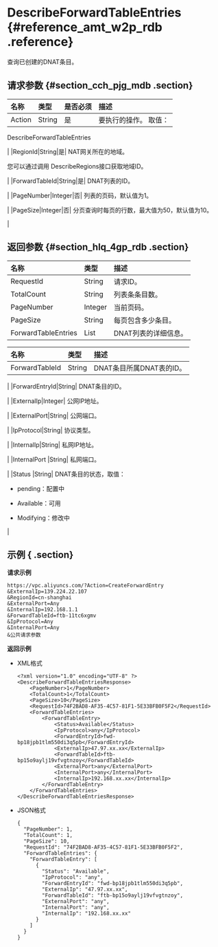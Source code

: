 # DescribeForwardTableEntries {#reference_amt_w2p_rdb .reference}

查询已创建的DNAT条目。

## 请求参数 {#section_cch_pjg_mdb .section}

|名称|类型|是否必须|描述|
|:-|:-|:---|:-|
|Action|String|是| 要执行的操作。 取值：

 DescribeForwardTableEntries

 |
|RegionId|String|是| NAT网关所在的地域。

 您可以通过调用 DescribeRegions接口获取地域ID。

 |
|ForwardTableId|String|是| DNAT列表的ID。

 |
|PageNumber|Integer|否| 列表的页码，默认值为1。

 |
|PageSize|Integer|否| 分页查询时每页的行数，最大值为50，默认值为10。

 |

## 返回参数 {#section_hlq_4gp_rdb .section}

|名称|类型|描述|
|:-|:-|:-|
|RequestId|String|请求ID。|
|TotalCount|String|列表条条目数。|
|PageNumber|Integer|当前页码。|
|PageSize|String|每页包含多少条目。|
|ForwardTableEntries|List|DNAT列表的详细信息。|

|名称|类型|描述|
|:-|:-|:-|
|ForwardTableId|String| DNAT条目所属DNAT表的ID。

 |
|ForwardEntryId|String| DNAT条目的ID。

 |
|ExternalIp|Integer| 公网IP地址。

 |
|ExternalPort|String| 公网端口。

 |
|IpProtocol|String| 协议类型。

 |
|InternalIp|String| 私网IP地址。

 |
|InternalPort |String| 私网端口。

 |
|Status |String| DNAT条目的状态，取值：

 -   pending：配置中

-   Available：可用

-   Modifying：修改中


 |

## 示例 { .section}

**请求示例**

``` {#createVPCpub}
https://vpc.aliyuncs.com/?Action=CreateForwardEntry
&ExternalIp=139.224.22.107
&RegionId=cn-shanghai
&ExternalPort=Any
&InternalIp=192.168.1.1
&ForwardTableId=ftb-11tc6xgmv
&IpProtocol=Any
&InternalPort=Any
&公共请求参数
```

**返回示例**

-   XML格式

    ```
    <?xml version="1.0" encoding="UTF-8" ?>
    <DescribeForwardTableEntriesResponse>	
    	<PageNumber>1</PageNumber>
    	<TotalCount>1</TotalCount>
    	<PageSize>10</PageSize>
    	<RequestId>74F2BAD8-AF35-4C57-81F1-5E33BFB0F5F2</RequestId>
    	<ForwardTableEntries>
    		<ForwardTableEntry>
    			<Status>Available</Status>
    			<IpProtocol>any</IpProtocol>
    			<ForwardEntryId>fwd-bp18jpb1tlm550di3q5pb</ForwardEntryId>
    			<ExternalIp>47.97.xx.xx</ExternalIp>
    			<ForwardTableId>ftb-bp15o9aylj19vfvgtnzoy</ForwardTableId>
    			<ExternalPort>any</ExternalPort>
    			<InternalPort>any</InternalPort>
    			<InternalIp>192.168.xx.xx</InternalIp>
    		</ForwardTableEntry>
    	</ForwardTableEntries>
    </DescribeForwardTableEntriesResponse>
    ```

-   JSON格式

    ```
    {
      "PageNumber": 1,
      "TotalCount": 1,
      "PageSize": 10,
      "RequestId": "74F2BAD8-AF35-4C57-81F1-5E33BFB0F5F2",
      "ForwardTableEntries": {
        "ForwardTableEntry": [
          {
            "Status": "Available",
            "IpProtocol": "any",
            "ForwardEntryId": "fwd-bp18jpb1tlm550di3q5pb",
            "ExternalIp": "47.97.xx.xx",
            "ForwardTableId": "ftb-bp15o9aylj19vfvgtnzoy",
            "ExternalPort": "any",
            "InternalPort": "any",
            "InternalIp": "192.168.xx.xx"
          }
        ]
      }
    }
    ```


